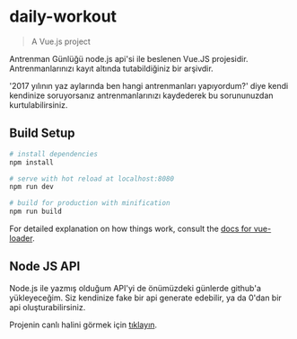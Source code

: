 # daily-workout

> A Vue.js project

Antrenman Günlüğü node.js api'si ile beslenen Vue.JS projesidir. Antrenmanlarınızı kayıt altında tutabildiğiniz bir arşivdir. 

'2017 yılının yaz aylarında ben hangi antrenmanları yapıyordum?' diye kendi kendinize soruyorsanız antrenmanlarınızı kaydederek bu sorununuzdan kurtulabilirsiniz.

## Build Setup

``` bash
# install dependencies
npm install

# serve with hot reload at localhost:8080
npm run dev

# build for production with minification
npm run build
```

For detailed explanation on how things work, consult the [docs for vue-loader](http://vuejs.github.io/vue-loader).

## Node JS API

Node.js ile yazmış olduğum API'yi de önümüzdeki günlerde github'a yükleyeceğim. Siz kendinize fake bir api generate edebilir, ya da 0'dan bir api oluşturabilirsiniz.

Projenin canlı halini görmek için [tıklayın](http://antrenmangunlugu.com).
